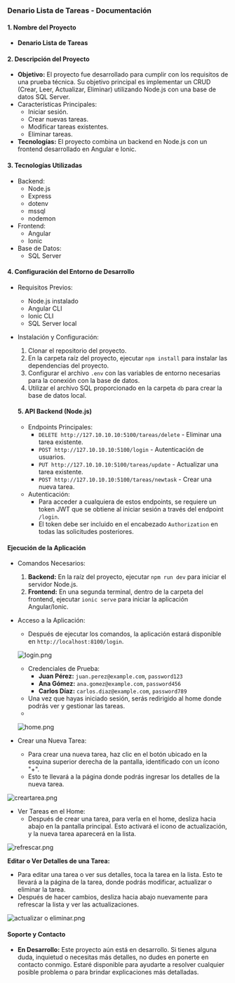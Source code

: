 ### Denario Lista de Tareas - Documentación

#### 1. **Nombre del Proyecto**

- **Denario Lista de Tareas**

#### 2. **Descripción del Proyecto**

- **Objetivo:** El proyecto fue desarrollado para cumplir con los requisitos de una prueba técnica. Su objetivo principal es implementar un CRUD (Crear, Leer, Actualizar, Eliminar) utilizando Node.js con una base de datos SQL Server.
- Características Principales:
  - Iniciar sesión.
  - Crear nuevas tareas.
  - Modificar tareas existentes.
  - Eliminar tareas.
- **Tecnologías:** El proyecto combina un backend en Node.js con un frontend desarrollado en Angular e Ionic.

#### 3. **Tecnologías Utilizadas**

- Backend:
  - Node.js
  - Express
  - dotenv
  - mssql
  - nodemon
- Frontend:
  - Angular
  - Ionic
- Base de Datos:
  - SQL Server

#### 4. **Configuración del Entorno de Desarrollo**

- Requisitos Previos:

  - Node.js instalado
  - Angular CLI
  - Ionic CLI
  - SQL Server local

- Instalación y Configuración:

  1. Clonar el repositorio del proyecto.
  2. En la carpeta raíz del proyecto, ejecutar `npm install` para instalar las dependencias del proyecto.
  3. Configurar el archivo `.env` con las variables de entorno necesarias para la conexión con la base de datos.
  4. Utilizar el archivo SQL proporcionado en la carpeta `db` para crear la base de datos local.

  #### 5. **API Backend (Node.js)**

  - Endpoints Principales:
    - `DELETE http://127.10.10.10:5100/tareas/delete` - Eliminar una tarea existente.
    - `POST http://127.10.10.10:5100/login` - Autenticación de usuarios.
    - `PUT http://127.10.10.10:5100/tareas/update` - Actualizar una tarea existente.
    - `POST http://127.10.10.10:5100/tareas/newtask` - Crear una nueva tarea.
  - Autenticación:
    - Para acceder a cualquiera de estos endpoints, se requiere un token JWT que se obtiene al iniciar sesión a través del endpoint `/login`.
    - El token debe ser incluido en el encabezado `Authorization` en todas las solicitudes posteriores.



#### **Ejecución de la Aplicación**

- Comandos Necesarios:

  1. **Backend:** En la raíz del proyecto, ejecutar `npm run dev` para iniciar el servidor Node.js.
  2. **Frontend:** En una segunda terminal, dentro de la carpeta del frontend, ejecutar `ionic serve` para iniciar la aplicación Angular/Ionic.

- Acceso a la Aplicación:

  - Después de ejecutar los comandos, la aplicación estará disponible en `http://localhost:8100/login`.

  ![login.png](https://github.com/Nirclaw/DenarioIonic/blob/main/src/img/login.png?raw=true)

  - Credenciales de Prueba:
    - **Juan Pérez:** `juan.perez@example.com`, `password123`
    - **Ana Gómez:** `ana.gomez@example.com`, `password456`
    - **Carlos Díaz:** `carlos.diaz@example.com`, `password789`
  - Una vez que hayas iniciado sesión, serás redirigido al home donde podrás ver y gestionar las tareas.
  - 

  ![home.png](https://github.com/Nirclaw/DenarioIonic/blob/main/src/img/home.png?raw=true)



- Crear una Nueva Tarea:
  - Para crear una nueva tarea, haz clic en el botón ubicado en la esquina superior derecha de la pantalla, identificado con un ícono "+".
  - Esto te llevará a la página donde podrás ingresar los detalles de la nueva tarea.

![creartarea.png](https://github.com/Nirclaw/DenarioIonic/blob/main/src/img/creartarea.png?raw=true)

- Ver Tareas en el Home:
  - Después de crear una tarea, para verla en el home, desliza hacia abajo en la pantalla principal. Esto activará el icono de actualización, y la nueva tarea aparecerá en la lista.

![refrescar.png](https://github.com/Nirclaw/DenarioIonic/blob/main/src/img/refrescar.png?raw=true)



**Editar o Ver Detalles de una Tarea:**

- Para editar una tarea o ver sus detalles, toca la tarea en la lista. Esto te llevará a la página de la tarea, donde podrás modificar, actualizar o eliminar la tarea.
- Después de hacer cambios, desliza hacia abajo nuevamente para refrescar la lista y ver las actualizaciones.



![actualizar o eliminar.png](https://github.com/Nirclaw/DenarioIonic/blob/main/src/img/actualizar%20o%20eliminar.png?raw=true)



#### **Soporte y Contacto**

- **En Desarrollo:** Este proyecto aún está en desarrollo. Si tienes alguna duda, inquietud o necesitas más detalles, no dudes en ponerte en contacto conmigo. Estaré disponible para ayudarte a resolver cualquier posible problema o para brindar explicaciones más detalladas.